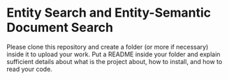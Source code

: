 # Entity Search and Entity-Semantic Document Search

Please clone this repository and create a folder (or more if necessary) inside it to upload your work. Put a README inside your folder and explain sufficient details about what is the project about, how to install, and how to read your code.  
